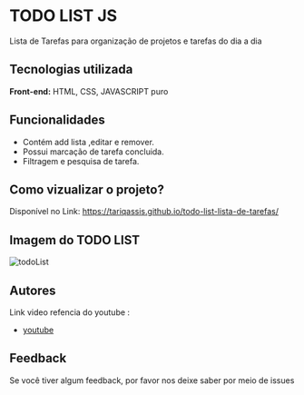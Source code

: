 
# TODO LIST JS

Lista de Tarefas para organização de projetos e tarefas do dia a dia



## Tecnologias utilizada

**Front-end:** HTML, CSS, JAVASCRIPT puro



## Funcionalidades

- Contém add lista ,editar e remover.
- Possui marcação de tarefa concluida.
- Filtragem e pesquisa de tarefa.



## Como vizualizar o projeto?

Disponível no Link: https://tariqassis.github.io/todo-list-lista-de-tarefas/

## Imagem do TODO LIST

![todoList](https://user-images.githubusercontent.com/86030679/185241407-eba8dda5-b72b-4be1-bf45-8456939576f6.jpg)


## Autores

Link video refencia do youtube :
- [youtube](https://www.youtube.com/watch?v=HSssE1PRQcA&ab_channel=MatheusBattisti-HoradeCodar)


## Feedback

Se você tiver algum feedback, por favor nos deixe saber por meio de issues


